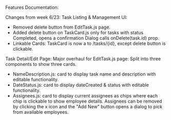 Features Documentation:

Changes from week 6/23:
Task Listing & Management UI:
- Removed delete button from EditTask.js page.
- Added delete button on TaskCard.js only for tasks with status Completed, opens a confirmation Dialog calls onDelete(task.id) prop.
- Linkable Cards: TaskCard is now a <Link> to /tasks/{id}, except delete button is clickable.

Task Detail/Edit Page:
Major overhaul for EditTask.js page:
Split into three components to show three cards.
- NameDescription.js: card to display task name and description with editable functionality.
- DateStatus.js: card to display dateCreated & status with editable functionality.
- Assignees.js: card to display current assignees as chips where each chip is clickable to show employee details. Assignees can be removed by clicking the x icon and the "Add New" button opens a dialog to pick from available employees.